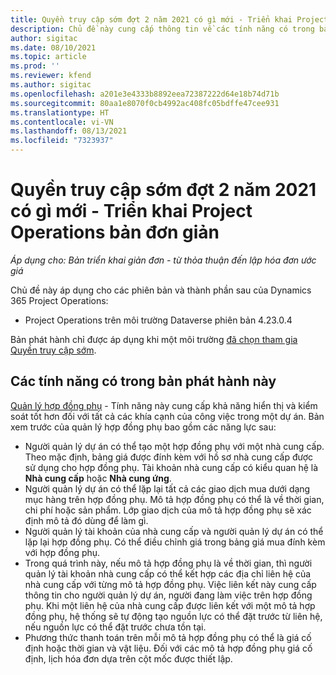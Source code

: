 ```yaml
---
title: Quyền truy cập sớm đợt 2 năm 2021 có gì mới - Triển khai Project Operations bản đơn giản
description: Chủ đề này cung cấp thông tin về các tính năng có trong bản phát hành truy cập sớm vào năm 2021 đợt 2 của triển khai bản đơn giản Project Operations.
author: sigitac
ms.date: 08/10/2021
ms.topic: article
ms.prod: ''
ms.reviewer: kfend
ms.author: sigitac
ms.openlocfilehash: a201e3e4333b8892eea72387222d64e18b74d71b
ms.sourcegitcommit: 80aa1e8070f0cb4992ac408fc05bdffe47cee931
ms.translationtype: HT
ms.contentlocale: vi-VN
ms.lasthandoff: 08/13/2021
ms.locfileid: "7323937"
---
```

# <a name="whats-new-2021-wave-2-early-access---project-operations-lite-deployment"></a>Quyền truy cập sớm đợt 2 năm 2021 có gì mới - Triển khai Project Operations bản đơn giản

_Áp dụng cho: Bản triển khai giản đơn - từ thỏa thuận đến lập hóa đơn ước giá_

Chủ đề này áp dụng cho các phiên bản và thành phần sau của Dynamics 365 Project Operations:

  - Project Operations trên môi trường Dataverse phiên bản 4.23.0.4

Bản phát hành chỉ được áp dụng khi một môi trường [đã chọn tham gia Quyền truy cập sớm](/power-platform/admin/opt-in-early-access-updates#how-to-enable-early-access-updates).

## <a name="features-included-in-this-release"></a>Các tính năng có trong bản phát hành này

[Quản lý hợp đồng phụ](../subcontracting/subcontracting_EA_scope.md) - Tính năng này cung cấp khả năng hiển thị và kiểm soát tốt hơn đối với tất cả các khía cạnh của công việc trong một dự án. Bản xem trước của quản lý hợp đồng phụ bao gồm các năng lực sau:

  - Người quản lý dự án có thể tạo một hợp đồng phụ với một nhà cung cấp. Theo mặc định, bảng giá được đính kèm với hồ sơ nhà cung cấp được sử dụng cho hợp đồng phụ. Tài khoản nhà cung cấp có kiểu quan hệ là **Nhà cung cấp** hoặc **Nhà cung ứng**.
  - Người quản lý dự án có thể lặp lại tất cả các giao dịch mua dưới dạng mục hàng trên hợp đồng phụ. Mô tả hợp đồng phụ có thể là về thời gian, chi phí hoặc sản phẩm. Lớp giao dịch của mô tả hợp đồng phụ sẽ xác định mô tả đó dùng để làm gì.
  - Người quản lý tài khoản của nhà cung cấp và người quản lý dự án có thể lặp lại hợp đồng phụ. Có thể điều chỉnh giá trong bảng giá mua đính kèm với hợp đồng phụ.
  - Trong quá trình này, nếu mô tả hợp đồng phụ là về thời gian, thì người quản lý tài khoản nhà cung cấp có thể kết hợp các địa chỉ liên hệ của nhà cung cấp với từng mô tả hợp đồng phụ. Việc liên kết này cung cấp thông tin cho người quản lý dự án, người đang làm việc trên hợp đồng phụ. Khi một liên hệ của nhà cung cấp được liên kết với một mô tả hợp đồng phụ, hệ thống sẽ tự động tạo nguồn lực có thể đặt trước từ liên hệ, nếu nguồn lực có thể đặt trước chưa tồn tại.
  - Phương thức thanh toán trên mỗi mô tả hợp đồng phụ có thể là giá cố định hoặc thời gian và vật liệu. Đối với các mô tả hợp đồng phụ giá cố định, lịch hóa đơn dựa trên cột mốc được thiết lập.
